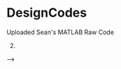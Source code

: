 # DesignCodes

<!---

Code Actions:
------------------

  1. 09/07/2020 --> Uploaded Sean's MATLAB Raw Code
  
  2. 


-->
